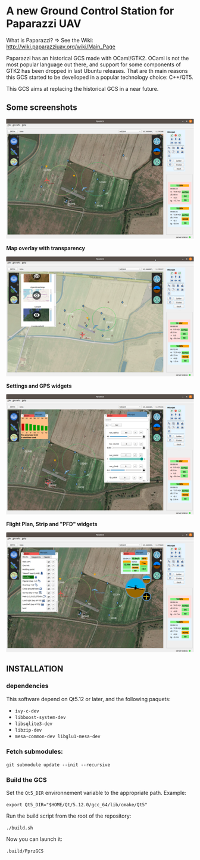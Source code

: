 
# A new Ground Control Station for Paparazzi UAV

What is Paparazzi? => See the Wiki: http://wiki.paparazziuav.org/wiki/Main_Page

Paparazzi has an historical GCS made with OCaml/GTK2. OCaml is not the most popular language out there, and support for some components of GTK2 has been dropped in last Ubuntu releases. That are th main reasons this GCS started to be develloped in a popular technology choice: C++/QT5.

This GCS aims at replacing the historical GCS in a near future.

## Some screenshots

![GCS clear](screenshots/GCS_clear.png)

**Map overlay with transparency**

![GCS map](screenshots/GCS_map.png)

**Settings and GPS widgets**

![GCS settings GPS](screenshots/GCS_settings_GPS.png)

**Flight Plan, Strip and "PFD" widgets**

![GCS FP strip PFD](screenshots/GCS_fp_strip_PFD.png)



## INSTALLATION


### dependencies

This software depend on Qt5.12 or later, and the following paquets:

* `ivy-c-dev`
* `libboost-system-dev`
* `libsqlite3-dev`
* `libzip-dev`
* `mesa-common-dev libglu1-mesa-dev`

### Fetch submodules:

 `git submodule update --init --recursive`
 

### Build the GCS

Set the `Qt5_DIR` environnement variable to the appropriate path. Example:

`export Qt5_DIR="$HOME/Qt/5.12.0/gcc_64/lib/cmake/Qt5"`

Run the build script from the root of the repository:

`./build.sh`

Now you can launch it:

`.build/PprzGCS`

